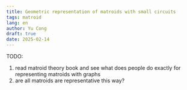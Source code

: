 ```yaml
---
title: Geometric representation of matroids with small circuits
tags: matroid
lang: en
author: Yu Cong
draft: true
date: 2025-02-14
---
```


TODO:
1. read matroid theory book and see what does people do exactly for representing matroids with graphs
2. are all matroids are representative this way?